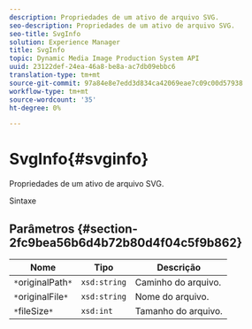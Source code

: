 ```yaml
---
description: Propriedades de um ativo de arquivo SVG.
seo-description: Propriedades de um ativo de arquivo SVG.
seo-title: SvgInfo
solution: Experience Manager
title: SvgInfo
topic: Dynamic Media Image Production System API
uuid: 23122def-24ea-46a8-be8a-ac7db09ebbc6
translation-type: tm+mt
source-git-commit: 97a84e8e7edd3d834ca42069eae7c09c00d57938
workflow-type: tm+mt
source-wordcount: '35'
ht-degree: 0%

---
```



# SvgInfo{#svginfo}

Propriedades de um ativo de arquivo SVG.

Sintaxe

## Parâmetros {#section-2fc9bea56b6d4b72b80d4f04c5f9b862}

| Nome | Tipo | Descrição |
|---|---|---|
| `*`originalPath`*` | `xsd:string` | Caminho do arquivo. |
| `*`originalFile`*` | `xsd:string` | Nome do arquivo. |
| `*`fileSize`*` | `xsd:int` | Tamanho do arquivo. |

